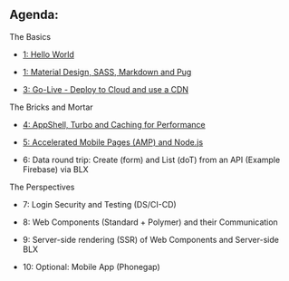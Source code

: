 ## Agenda:


The Basics

- [1: Hello World](./1-helloWorld/)

- [1: Material Design, SASS, Markdown and Pug](./2-theBasics/)

- [3: Go-Live - Deploy to Cloud and use a CDN](./3-goLive/)

The Bricks and Mortar

- [4: AppShell, Turbo and Caching for Performance](./4-appShell/)

- [5: Accelerated Mobile Pages (AMP) and Node.js](./5-amp/)

- 6: Data round trip: Create (form) and List (doT) from an API (Example Firebase) via BLX

The Perspectives

- 7: Login Security and Testing (DS/CI-CD)

- 8: Web Components (Standard + Polymer) and their Communication

- 9: Server-side rendering (SSR) of Web Components and Server-side BLX

- 10: Optional: Mobile App (Phonegap)


